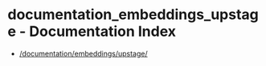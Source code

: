 # documentation_embeddings_upstage - Documentation Index

- [/documentation/embeddings/upstage/](./_documentation_embeddings_upstage_.md)
